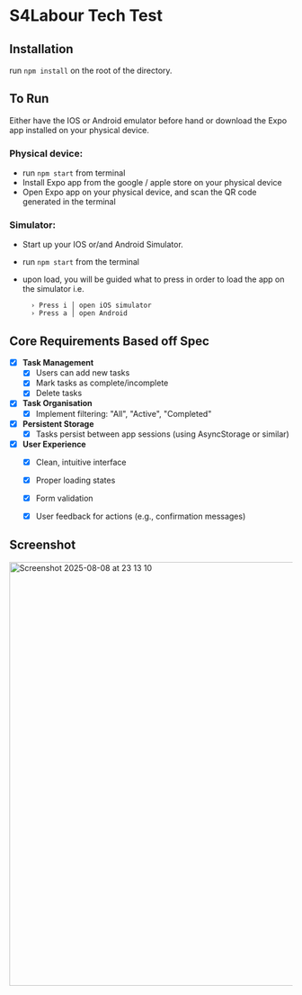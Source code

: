 # S4Labour Tech Test

## Installation
run `npm install` on the root of the directory.

## To Run

Either have the IOS or Android emulator before hand or download the Expo app installed on your physical device.

### Physical device:
- run `npm start` from terminal
- Install Expo app from the google / apple store on your physical device
- Open Expo app on your physical device, and scan the QR code generated in the terminal

### Simulator:
- Start up your IOS or/and Android Simulator.
- run `npm start` from the terminal
- upon load, you will be guided what to press in order to load the app on the simulator
  i.e.
  
        › Press i │ open iOS simulator
        › Press a │ open Android
  

## Core Requirements Based off Spec

- [x] **Task Management**  
  - [x] Users can add new tasks  
  - [x] Mark tasks as complete/incomplete  
  - [x] Delete tasks  

- [x] **Task Organisation**  
  - [x] Implement filtering: "All", "Active", "Completed"  

- [x] **Persistent Storage**  
  - [x] Tasks persist between app sessions (using AsyncStorage or similar)  

- [x] **User Experience**  
  - [x] Clean, intuitive interface  
  - [x] Proper loading states  
  - [x] Form validation  
  - [x] User feedback for actions (e.g., confirmation messages)


##  Screenshot

<img width="733" height="753" alt="Screenshot 2025-08-08 at 23 13 10" src="https://github.com/user-attachments/assets/07ad18f5-4cc4-4ef6-9777-26e852484269" />

